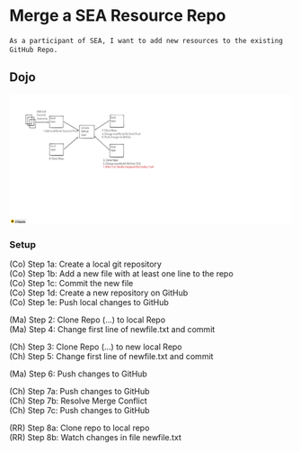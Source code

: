# Merge a SEA Resource Repo

    As a participant of SEA, I want to add new resources to the existing GitHub Repo.

## Dojo

![](img/dojo_git_1.png)

### Setup

(Co) Step 1a: Create a local git repository  
(Co) Step 1b: Add a new file with at least one line to the repo  
(Co) Step 1c: Commit the new file  
(Co) Step 1d: Create a new repository on GitHub  
(Co) Step 1e: Push local changes to GitHub

(Ma) Step 2: Clone Repo (...) to local Repo  
(Ma) Step 4: Change first line of newfile.txt and commit  

(Ch) Step 3: Clone Repo (...) to new local Repo  
(Ch) Step 5: Change first line of newfile.txt and commit

(Ma) Step 6: Push changes to GitHub

(Ch) Step 7a: Push changes to GitHub  
(Ch) Step 7b: Resolve Merge Conflict  
(Ch) Step 7c: Push changes to GitHub

(RR) Step 8a: Clone repo to local repo  
(RR) Step 8b: Watch changes in file newfile.txt